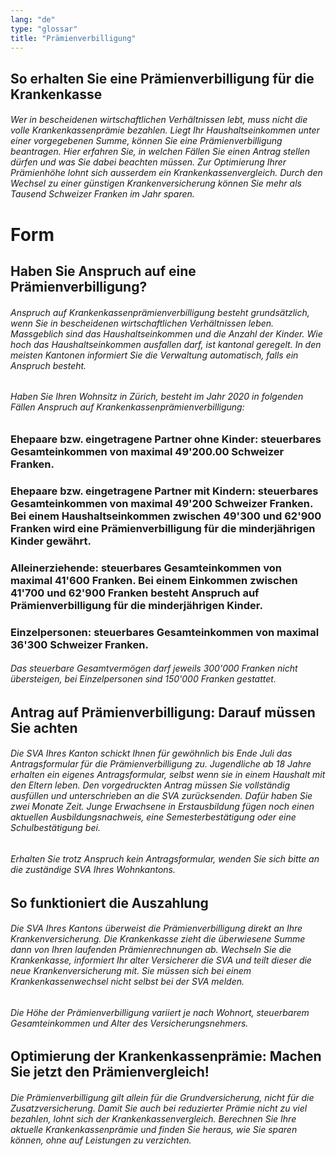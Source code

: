 ```yaml
---
lang: "de"
type: "glossar"
title: "Prämienverbilligung"
---
```


## So erhalten Sie eine Prämienverbilligung für die Krankenkasse

###### Wer in bescheidenen wirtschaftlichen Verhältnissen lebt, muss nicht die volle Krankenkassenprämie bezahlen. Liegt Ihr Haushaltseinkommen unter einer vorgegebenen Summe, können Sie eine Prämienverbilligung beantragen. Hier erfahren Sie, in welchen Fällen Sie einen Antrag stellen dürfen und was Sie dabei beachten müssen. Zur Optimierung Ihrer Prämienhöhe lohnt sich ausserdem ein Krankenkassenvergleich. Durch den Wechsel zu einer günstigen Krankenversicherung können Sie mehr als Tausend Schweizer Franken im Jahr sparen.

# Form

## Haben Sie Anspruch auf eine Prämienverbilligung?

###### Anspruch auf Krankenkassenprämienverbilligung besteht grundsätzlich, wenn Sie in bescheidenen wirtschaftlichen Verhältnissen leben. Massgeblich sind das Haushaltseinkommen und die Anzahl der Kinder. Wie hoch das Haushaltseinkommen ausfallen darf, ist kantonal geregelt. In den meisten Kantonen informiert Sie die Verwaltung automatisch, falls ein Anspruch besteht.

###### Haben Sie Ihren Wohnsitz in Zürich, besteht im Jahr 2020 in folgenden Fällen Anspruch auf Krankenkassenprämienverbilligung:

### Ehepaare bzw. eingetragene Partner ohne Kinder: steuerbares Gesamteinkommen von maximal 49'200.00 Schweizer Franken.

### Ehepaare bzw. eingetragene Partner mit Kindern: steuerbares Gesamteinkommen von maximal 49'200 Schweizer Franken. Bei einem Haushaltseinkommen zwischen 49'300 und 62'900 Franken wird eine Prämienverbilligung für die minderjährigen Kinder gewährt.

### Alleinerziehende: steuerbares Gesamteinkommen von maximal 41'600 Franken. Bei einem Einkommen zwischen 41'700 und 62'900 Franken besteht Anspruch auf Prämienverbilligung für die minderjährigen Kinder.

### Einzelpersonen: steuerbares Gesamteinkommen von maximal 36'300 Schweizer Franken.

###### Das steuerbare Gesamtvermögen darf jeweils 300'000 Franken nicht übersteigen, bei Einzelpersonen sind 150'000 Franken gestattet.

## Antrag auf Prämienverbilligung: Darauf müssen Sie achten

###### Die SVA Ihres Kanton schickt Ihnen für gewöhnlich bis Ende Juli das Antragsformular für die Prämienverbilligung zu. Jugendliche ab 18 Jahre erhalten ein eigenes Antragsformular, selbst wenn sie in einem Haushalt mit den Eltern leben. Den vorgedruckten Antrag müssen Sie vollständig ausfüllen und unterschrieben an die SVA zurücksenden. Dafür haben Sie zwei Monate Zeit. Junge Erwachsene in Erstausbildung fügen noch einen aktuellen Ausbildungsnachweis, eine Semesterbestätigung oder eine Schulbestätigung bei.

###### Erhalten Sie trotz Anspruch kein Antragsformular, wenden Sie sich bitte an die zuständige SVA Ihres Wohnkantons.

## So funktioniert die Auszahlung

###### Die SVA Ihres Kantons überweist die Prämienverbilligung direkt an Ihre Krankenversicherung. Die Krankenkasse zieht die überwiesene Summe dann von Ihren laufenden Prämienrechnungen ab. Wechseln Sie die Krankenkasse, informiert Ihr alter Versicherer die SVA und teilt dieser die neue Krankenversicherung mit. Sie müssen sich bei einem Krankenkassenwechsel nicht selbst bei der SVA melden.

###### Die Höhe der Prämienverbilligung variiert je nach Wohnort, steuerbarem Gesamteinkommen und Alter des Versicherungsnehmers.

## Optimierung der Krankenkassenprämie: Machen Sie jetzt den Prämienvergleich!

###### Die Prämienverbilligung gilt allein für die Grundversicherung, nicht für die Zusatzversicherung. Damit Sie auch bei reduzierter Prämie nicht zu viel bezahlen, lohnt sich der Krankenkassenvergleich. Berechnen Sie Ihre aktuelle Krankenkassenprämie und finden Sie heraus, wie Sie sparen können, ohne auf Leistungen zu verzichten.
